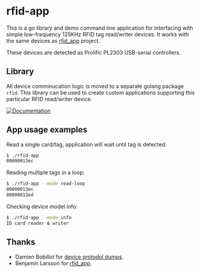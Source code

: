 rfid-app
========

This is a go library and demo command line application for interfacing with
simple low-frequency 125KHz RFID tag read/writer devices. It works with the same
devices as [rfid_app](https://github.com/merbanan/rfid_app) project.

These devices are detected as Prolific PL2303 USB-serial controllers.

Library
-------

All device comminucation logic is moved to a separate golang package `rfid`.
This library can be used to create custom applications supporting this
particular RFID read/writer device.

[![Documentation](https://godoc.org/github.com/fln/rfid-app/rfid?status.svg)](https://godoc.org/github.com/fln/rfid-app/rfid)

App usage examples
------------------

Read a single card/tag, application will wait until tag is detected:

```sh
$ ./rfid-app 
00000013ec
```

Reading multiple tags in a loop:

```sh
$ ./rfid-app --mode read-loop
00000013ec
00000013ed
```

Checking device model info:

```sh
$ ./rfid-app --mode info
ID card reader & writer
```

Thanks
------

* Damien Bobillot for [device protodol dumps](https://www.triades.net/13-geek/13-serial-protocol-for-a-chinese-rfid-125khz-reader-writer.html).
* Benjamin Larsson for [rfid_app](https://github.com/merbanan/rfid_app).
